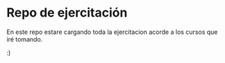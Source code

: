 # Repo de ejercitación
En este repo estare cargando toda la ejercitacion acorde a los cursos que iré tomando.

:)
